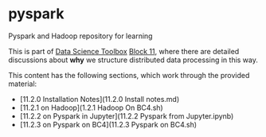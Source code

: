 # pyspark
Pyspark and Hadoop repository for learning

This is part of [Data Science Toolbox](https://dsbristol.github.io/dst/coursebook.html) [Block 11](https://dsbristol.github.io/dst/coursebook/11.html), where there are detailed discussions about **why** we structure distributed data processing in this way.

This content has the following sections, which work through the provided material:

* [11.2.0 Installation Notes](11.2.0 Install notes.md)
* [11.2.1 on Hadoop](1.2.1 Hadoop On BC4.sh)
* [11.2.2 on Pyspark in Jupyter](11.2.2 Pyspark from Jupyter.ipynb)
* [11.2.3 on Pyspark on BC4](11.2.3 Pyspark on BC4.sh)
